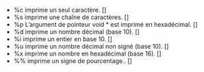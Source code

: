  - %c imprime un seul caractère. []
 -  %s imprime une chaîne de caractères.  []
 -  %p L’argument de pointeur void * est imprimé en hexadécimal. []
 - %d imprime un nombre décimal (base 10). []
 - %i imprime un entier en base 10. []
 - %u imprime un nombre décimal non signé (base 10). []
 - %x imprime un nombre en hexadécimal (base 16). []
 - %% imprime un signe de pourcentage.. []

 